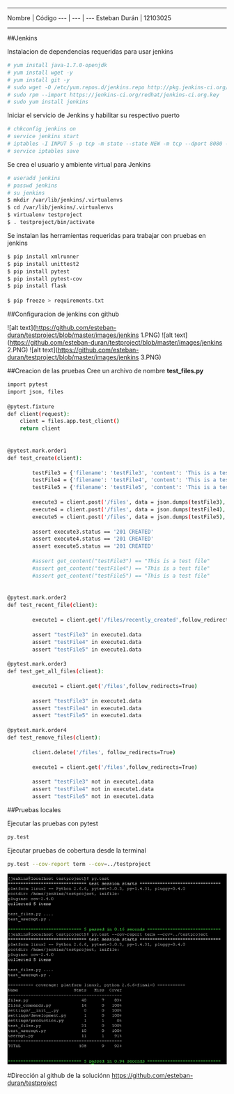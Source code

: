 ****
Nombre | Código
--- | --- | ---
Esteban Durán | 12103025 
****

##Jenkins

Instalacion de dependencias requeridas para usar jenkins
```sh
# yum install java-1.7.0-openjdk
# yum install wget -y
# yum install git -y
# sudo wget -O /etc/yum.repos.d/jenkins.repo http://pkg.jenkins-ci.org/redhat/jenkins.repo
# sudo rpm --import https://jenkins-ci.org/redhat/jenkins-ci.org.key
# sudo yum install jenkins
```
Iniciar el servicio de Jenkins y habilitar su respectivo puerto
```sh
# chkconfig jenkins on
# service jenkins start
# iptables -I INPUT 5 -p tcp -m state --state NEW -m tcp --dport 8080 -j ACCEPT
# service iptables save
```
Se crea el usuario y ambiente virtual para Jenkins
```sh
# useradd jenkins
# passwd jenkins
# su jenkins
$ mkdir /var/lib/jenkins/.virtualenvs
$ cd /var/lib/jenkins/.virtualenvs
$ virtualenv testproject
$ . testproject/bin/activate
```
Se instalan las herramientas requeridas para trabajar con pruebas en jenkins
```sh
$ pip install xmlrunner
$ pip install unittest2
$ pip install pytest
$ pip install pytest-cov
$ pip install flask

$ pip freeze > requirements.txt
```
##Configuracion de jenkins con github

![alt text](https://github.com/esteban-duran/testproject/blob/master/images/jenkins 1.PNG)
![alt text](https://github.com/esteban-duran/testproject/blob/master/images/jenkins 2.PNG)
![alt text](https://github.com/esteban-duran/testproject/blob/master/images/jenkins 3.PNG)

##Creacion de las pruebas
Cree un archivo de nombre **test_files.py**

```sh
import pytest
import json, files

@pytest.fixture
def client(request):
    client = files.app.test_client()
    return client


@pytest.mark.order1
def test_create(client):
  
        testFile3 = {'filename': 'testFile3', 'content': 'This is a test file'}
        testFile4 = {'filename': 'testFile4', 'content': 'This is a test file'}
        testFile5 = {'filename': 'testFile5', 'content': 'This is a test file'}

        execute3 = client.post('/files', data = json.dumps(testFile3), content_type='application/json')
        execute4 = client.post('/files', data = json.dumps(testFile4), content_type='application/json')
        execute5 = client.post('/files', data = json.dumps(testFile5), content_type='application/json')

        assert execute3.status == '201 CREATED'
        assert execute4.status == '201 CREATED'
        assert execute5.status == '201 CREATED'

        #assert get_content("testFile3") == "This is a test file"
        #assert get_content("testFile4") == "This is a test file"
        #assert get_content("testFile5") == "This is a test file"


@pytest.mark.order2
def test_recent_file(client):

        execute1 = client.get('/files/recently_created',follow_redirects=True)

        assert "testFile3" in execute1.data
        assert "testFile4" in execute1.data
        assert "testFile5" in execute1.data

@pytest.mark.order3
def test_get_all_files(client):

        execute1 = client.get('/files',follow_redirects=True)

        assert "testFile3" in execute1.data
        assert "testFile4" in execute1.data
        assert "testFile5" in execute1.data

@pytest.mark.order4
def test_remove_files(client):

        client.delete('/files', follow_redirects=True)

        execute1 = client.get('/files',follow_redirects=True)

        assert "testFile3" not in execute1.data
        assert "testFile4" not in execute1.data
        assert "testFile5" not in execute1.data
```

##Pruebas locales


Ejecutar las pruebas con pytest
```sh
py.test
```
Ejecutar pruebas de cobertura desde la terminal

```sh
py.test --cov-report term --cov=../testproject
```

![alt text](https://github.com/esteban-duran/testproject/blob/master/images/coverage.PNG)

#Dirección al github de la soluciónn
https://github.com/esteban-duran/testproject
